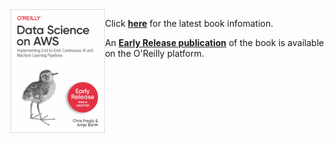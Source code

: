 <img src="cover.png" width="30%" align="left">


Click [**here**](https://datascienceonaws.com) for the latest book infomation.


An [**Early Release publication**](https://learning.oreilly.com/library/view/data-science-on/9781492079385/) of the book is available on the O'Reilly platform. 
